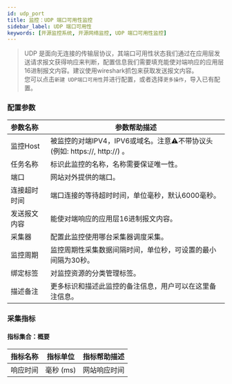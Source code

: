 ```yaml
---
id: udp_port
title: 监控：UDP 端口可用性监控      
sidebar_label: UDP 端口可用性
keywords: [开源监控系统, 开源网络监控, UDP 端口可用性监控]
---
```


> UDP 是面向无连接的传输层协议，其端口可用性状态我们通过在应用层发送请求报文获得响应来判断，配置信息我们需要填充能使对端响应的应用层16进制报文内容。建议使用wireshark抓包来获取发送报文内容。  
> 您可以点击`新建 UDP端口可用性`并进行配置，或者选择`更多操作`，导入已有配置。

### 配置参数

| 参数名称   |                         参数帮助描述                         |
|:-------|--------------------------------------------------------|
| 监控Host | 被监控的对端IPV4，IPV6或域名。注意⚠️不带协议头 (例如: https://, http://) 。 |
| 任务名称   | 标识此监控的名称，名称需要保证唯一性。                                    |
| 端口     | 网站对外提供的端口。                                             |
| 连接超时时间 | 端口连接的等待超时时间，单位毫秒，默认6000毫秒。                             |
| 发送报文内容 | 能使对端响应的应用层16进制报文内容。                                    |
| 采集器    | 配置此监控使用哪台采集器调度采集。                                      |
| 监控周期   | 监控周期性采集数据间隔时间，单位秒，可设置的最小间隔为30秒。                        |
| 绑定标签   | 对监控资源的分类管理标签。                                          |
| 描述备注   | 更多标识和描述此监控的备注信息，用户可以在这里备注信息。                           |

### 采集指标

#### 指标集合：概要

| 指标名称 |  指标单位   | 指标帮助描述 |
|------|---------|--------|
| 响应时间 | 毫秒 (ms) | 网站响应时间 |

